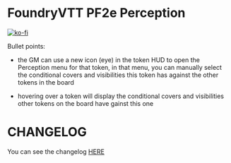 # FoundryVTT PF2e Perception

[![ko-fi](https://ko-fi.com/img/githubbutton_sm.svg)](https://ko-fi.com/K3K6M2V13)

Bullet points:

-   the GM can use a new icon (eye) in the token HUD to open the Perception menu for that token, in that menu, you can manually select the conditional covers and visibilities this token has against the other tokens in the board

-   hovering over a token will display the conditional covers and visibilities other tokens on the board have gainst this one

# CHANGELOG

You can see the changelog [HERE](./CHANGELOG.md)
